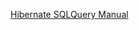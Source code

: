 [Hibernate SQLQuery Manual](https://docs.jboss.org/hibernate/orm/4.1/devguide/en-US/html/ch13.html)

